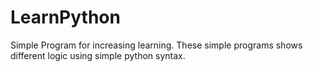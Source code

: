 # LearnPython
Simple Program for increasing learning. 
These simple programs shows different logic using simple python syntax.
